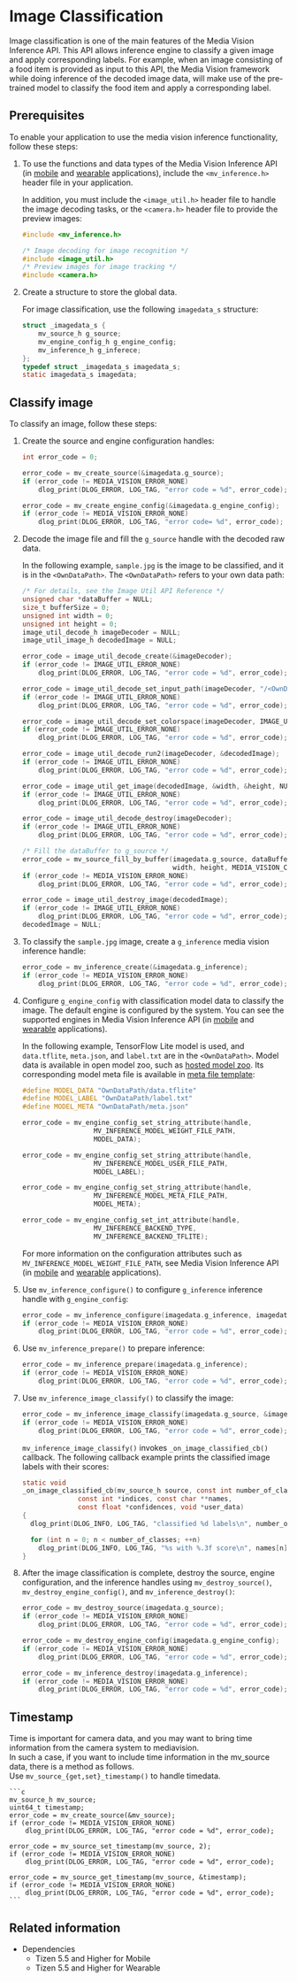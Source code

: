 # Image Classification

Image classification is one of the main features of the Media Vision Inference API. This API allows inference engine to classify a given image and apply corresponding labels.
For example, when an image consisting of a food item is provided as input to this API, the Media Vision framework while doing inference of the decoded image data, will make use of the pre-trained model to classify the food item and apply a corresponding label.

## Prerequisites

To enable your application to use the media vision inference functionality, follow these steps:

1. To use the functions and data types of the Media Vision Inference API (in [mobile](../../api/mobile/latest/group__CAPI__MEDIA__VISION__INFERENCE__MODULE.html) and [wearable](../../api/wearable/latest/group__CAPI__MEDIA__VISION__INFERENCE__MODULE.html) applications), include the `<mv_inference.h>` header file in your application.

   In addition, you must include the `<image_util.h>` header file to handle the image decoding tasks, or the `<camera.h>` header file to provide the preview images:

   ```c
   #include <mv_inference.h>

   /* Image decoding for image recognition */
   #include <image_util.h>
   /* Preview images for image tracking */
   #include <camera.h>
   ```

2. Create a structure to store the global data.

     For image classification, use the following `imagedata_s` structure:

     ```c
     struct _imagedata_s {
         mv_source_h g_source;
         mv_engine_config_h g_engine_config;
         mv_inference_h g_inferece;
     };
     typedef struct _imagedata_s imagedata_s;
     static imagedata_s imagedata;
     ```

<a name="classify"></a>
## Classify image

To classify an image, follow these steps:

1. Create the source and engine configuration handles:

    ```c
    int error_code = 0;

    error_code = mv_create_source(&imagedata.g_source);
    if (error_code != MEDIA_VISION_ERROR_NONE)
        dlog_print(DLOG_ERROR, LOG_TAG, "error code = %d", error_code);

    error_code = mv_create_engine_config(&imagedata.g_engine_config);
    if (error_code != MEDIA_VISION_ERROR_NONE)
        dlog_print(DLOG_ERROR, LOG_TAG, "error code= %d", error_code);
    ```

2. Decode the image file and fill the `g_source` handle with the decoded raw data.

   In the following example, `sample.jpg` is the image to be classified, and it is in the `<OwnDataPath>`.
   The `<OwnDataPath>` refers to your own data path:

    ```c
    /* For details, see the Image Util API Reference */
    unsigned char *dataBuffer = NULL;
    size_t bufferSize = 0;
    unsigned int width = 0;
    unsigned int height = 0;
    image_util_decode_h imageDecoder = NULL;
    image_util_image_h decodedImage = NULL;

    error_code = image_util_decode_create(&imageDecoder);
    if (error_code != IMAGE_UTIL_ERROR_NONE)
        dlog_print(DLOG_ERROR, LOG_TAG, "error code = %d", error_code);

    error_code = image_util_decode_set_input_path(imageDecoder, "/<OwnDataPath>/sample.jpg");
    if (error_code != IMAGE_UTIL_ERROR_NONE)
        dlog_print(DLOG_ERROR, LOG_TAG, "error code = %d", error_code);

    error_code = image_util_decode_set_colorspace(imageDecoder, IMAGE_UTIL_COLORSPACE_RGB888);
    if (error_code != IMAGE_UTIL_ERROR_NONE)
        dlog_print(DLOG_ERROR, LOG_TAG, "error code = %d", error_code);

    error_code = image_util_decode_run2(imageDecoder, &decodedImage);
    if (error_code != IMAGE_UTIL_ERROR_NONE)
        dlog_print(DLOG_ERROR, LOG_TAG, "error code = %d", error_code);

    error_code = image_util_get_image(decodedImage, &width, &height, NULL, &dataBuffer, &bufferSize);
    if (error_code != IMAGE_UTIL_ERROR_NONE)
        dlog_print(DLOG_ERROR, LOG_TAG, "error code = %d", error_code);

    error_code = image_util_decode_destroy(imageDecoder);
    if (error_code != IMAGE_UTIL_ERROR_NONE)
        dlog_print(DLOG_ERROR, LOG_TAG, "error code = %d", error_code);

    /* Fill the dataBuffer to g_source */
    error_code = mv_source_fill_by_buffer(imagedata.g_source, dataBuffer, (unsigned int)bufferSize,
                                          width, height, MEDIA_VISION_COLORSPACE_RGB888);
    if (error_code != MEDIA_VISION_ERROR_NONE)
        dlog_print(DLOG_ERROR, LOG_TAG, "error code = %d", error_code);

    error_code = image_util_destroy_image(decodedImage);
    if (error_code != IMAGE_UTIL_ERROR_NONE)
        dlog_print(DLOG_ERROR, LOG_TAG, "error code = %d", error_code);
    decodedImage = NULL;
    ```

3. To classify the `sample.jpg` image, create a `g_inference` media vision inference handle:

    ```c
    error_code = mv_inference_create(&imagedata.g_inference);
    if (error_code != MEDIA_VISION_ERROR_NONE)
        dlog_print(DLOG_ERROR, LOG_TAG, "error code = %d", error_code);
    ```

4. Configure `g_engine_config` with classification model data to classify the image.
   The default engine is configured by the system. You can see the supported engines in Media Vision Inference API (in [mobile](../../api/mobile/latest/group__CAPI__MEDIA__VISION__INFERENCE__MODULE.html#ga0ffb25d88f8ef1f76702d9189aa6a68f) and [wearable](../../api/wearable/latest/group__CAPI__MEDIA__VISION__INFERENCE__MODULE.html#ga0ffb25d88f8ef1f76702d9189aa6a68f) applications).

    In the following example, TensorFlow Lite model is used, and `data.tflite`, `meta.json`, and `label.txt` are in the `<OwnDataPath>`.
	Model data is available in open model zoo, such as [hosted model zoo](https://www.tensorflow.org/lite/guide/hosted_models#floating_point_models).
  Its corresponding model meta file is available in [meta file template](https://review.tizen.org/gerrit/gitweb?p=platform/core/api/mediavision.git;a=tree;f=meta-template;hb=refs/heads/tizen_6.5):

    ```c
    #define MODEL_DATA "OwnDataPath/data.tflite"
    #define MODEL_LABEL "OwnDataPath/label.txt"
    #define MODEL_META "OwnDataPath/meta.json"

    error_code = mv_engine_config_set_string_attribute(handle,
                      MV_INFERENCE_MODEL_WEIGHT_FILE_PATH,
                      MODEL_DATA);

    error_code = mv_engine_config_set_string_attribute(handle,
                      MV_INFERENCE_MODEL_USER_FILE_PATH,
                      MODEL_LABEL);

    error_code = mv_engine_config_set_string_attribute(handle,
                      MV_INFERENCE_MODEL_META_FILE_PATH,
                      MODEL_META);

    error_code = mv_engine_config_set_int_attribute(handle,
                      MV_INFERENCE_BACKEND_TYPE,
                      MV_INFERENCE_BACKEND_TFLITE);
    ```
    For more information on the configuration attributes such as `MV_INFERENCE_MODEL_WEIGHT_FILE_PATH`, see Media Vision Inference API (in [mobile](../../api/mobile/latest/group__CAPI__MEDIA__VISION__INFERENCE__MODULE.html) and [wearable](../../api/wearable/latest/group__CAPI__MEDIA__VISION__INFERENCE__MODULE.html) applications).

5. Use `mv_inference_configure()` to configure `g_inference` inference handle with `g_engine_config`:
    ```c
    error_code = mv_inference_configure(imagedata.g_inference, imagedata.g_engine_config);
    if (error_code != MEDIA_VISION_ERROR_NONE)
        dlog_print(DLOG_ERROR, LOG_TAG, "error code = %d", error_code);
    ```

6. Use `mv_inference_prepare()` to prepare inference:
    ```c
    error_code = mv_inference_prepare(imagedata.g_inference);
    if (error_code != MEDIA_VISION_ERROR_NONE)
        dlog_print(DLOG_ERROR, LOG_TAG, "error code = %d", error_code);
    ```

7. Use `mv_inference_image_classify()` to classify the image:

    ```c
    error_code = mv_inference_image_classify(imagedata.g_source, &imagedata.g_inference, NULL, _on_image_classified_cb, NULL);
    if (error_code != MEDIA_VISION_ERROR_NONE)
        dlog_print(DLOG_ERROR, LOG_TAG, "error code = %d", error_code);
    ```

   `mv_inference_image_classify()` invokes `_on_image_classified_cb()` callback.
    The following callback example prints the classified image labels with their scores:

    ```c
    static void
    _on_image_classified_cb(mv_source_h source, const int number_of_classes,
                  const int *indices, const char **names,
                  const float *confidences, void *user_data)
    {
      dlog_print(DLOG_INFO, LOG_TAG, "classified %d labels\n", number_of_classes);

      for (int n = 0; n < number_of_classes; ++n)
        dlog_print(DLOG_INFO, LOG_TAG, "%s with %.3f score\n", names[n], confidences[n]);
    }
    ```

8. After the image classification is complete, destroy the source, engine configuration, and the inference handles using `mv_destroy_source()`, `mv_destroy_engine_config()`, and `mv_inference_destroy()`:

    ```c
    error_code = mv_destroy_source(imagedata.g_source);
    if (error_code != MEDIA_VISION_ERROR_NONE)
        dlog_print(DLOG_ERROR, LOG_TAG, "error code = %d", error_code);

    error_code = mv_destroy_engine_config(imagedata.g_engine_config);
    if (error_code != MEDIA_VISION_ERROR_NONE)
        dlog_print(DLOG_ERROR, LOG_TAG, "error code = %d", error_code);

    error_code = mv_inference_destroy(imagedata.g_inference);
    if (error_code != MEDIA_VISION_ERROR_NONE)
        dlog_print(DLOG_ERROR, LOG_TAG, "error code = %d", error_code);
    ```
## Timestamp

Time is important for camera data, and you may want to bring time information from the camera system to mediavision.  
In such a case, if you want to include time information in the mv_source data, there is a method as follows.  
Use `mv_source_{get,set}_timestamp()` to handle timedata.  

    ```c
    mv_source_h mv_source;
    uint64_t timestamp;
    error_code = mv_create_source(&mv_source);
    if (error_code != MEDIA_VISION_ERROR_NONE)
        dlog_print(DLOG_ERROR, LOG_TAG, "error code = %d", error_code);

    error_code = mv_source_set_timestamp(mv_source, 2);
    if (error_code != MEDIA_VISION_ERROR_NONE)
        dlog_print(DLOG_ERROR, LOG_TAG, "error code = %d", error_code);

    error_code = mv_source_get_timestamp(mv_source, &timestamp);
    if (error_code != MEDIA_VISION_ERROR_NONE)
        dlog_print(DLOG_ERROR, LOG_TAG, "error code = %d", error_code);
    ```

## Related information
- Dependencies
  - Tizen 5.5 and Higher for Mobile
  - Tizen 5.5 and Higher for Wearable
